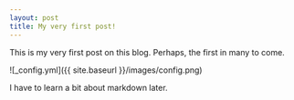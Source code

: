 ```yaml
---
layout: post
title: My very first post!
---
```


This is my very first post on this blog.
Perhaps, the first in many to come.

![_config.yml]({{ site.baseurl }}/images/config.png)

I have to learn a bit about markdown later.
